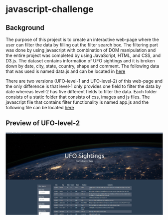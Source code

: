 # javascript-challenge

## Background

The purpose of this project is to create an interactive web-page where the user can filter the data by filling out the filter search box.  The filtering part was done by using javascript with combination of DOM manipulation and the entire project was completed by using JavaScript, HTML, and CSS, and D3.js. The dataset contains information of UFO sightings and it is broken down by date, city, state, country, shape and comment. The following data that was used is named data.js and can be located in
[here](https://github.com/jamess2eagle/javascript-challenge/tree/master/UFO-level-2/static/js/data.js)

There are two versions (UFO-level-1 and UFO-level-2) of this web-page and the only difference is that level-1 only provides one field to filter the data by date whereas level-2 has five different fields to filter the data.
Each folder consists of a static folder that consists of css, images and js files. The javascript file that contains filter functionality is named app.js and the following file can be located [here](https://github.com/jamess2eagle/javascript-challenge/tree/master/UFO-level-2/static/js/app.js)

## Preview of UFO-level-2
![](UFO.gif)
